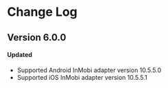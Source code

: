 # Change Log

## Version 6.0.0

#### Updated

* Supported Android InMobi adapter version 10.5.5.0
* Supported iOS InMobi adapter version 10.5.5.1
